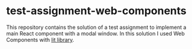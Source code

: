 # test-assignment-web-components

This repository contains the solution of a test assignment to implement a main React component with a modal window. In this solution I used Web Components with [lit library](https://lit.dev).
